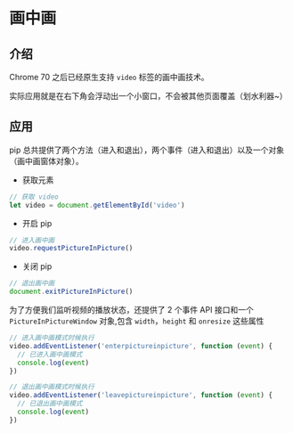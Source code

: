 # 画中画

## 介绍

Chrome 70 之后已经原生支持 `video` 标签的画中画技术。

实际应用就是在右下角会浮动出一个小窗口，不会被其他页面覆盖（划水利器~）

## 应用

pip 总共提供了两个方法（进入和退出），两个事件（进入和退出）以及一个对象（画中画窗体对象）。

- 获取元素

```js
// 获取 video
let video = document.getElementById('video')
```

- 开启 pip

```js
// 进入画中画
video.requestPictureInPicture()
```

- 关闭 pip

```js
// 退出画中画
document.exitPictureInPicture()
```

为了方便我们监听视频的播放状态，还提供了 2 个事件 API 接口和一个 `PictureInPictureWindow` 对象,包含 `width`，`height` 和 `onresize` 这些属性

```js
// 进入画中画模式时候执行
video.addEventListener('enterpictureinpicture', function (event) {
  // 已进入画中画模式
  console.log(event)
})

// 退出画中画模式时候执行
video.addEventListener('leavepictureinpicture', function (event) {
  // 已退出画中画模式
  console.log(event)
})
```
